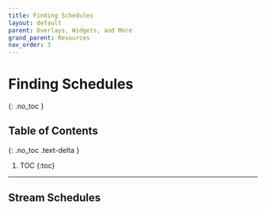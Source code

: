 ```yaml
---
title: Finding Schedules
layout: default
parent: Overlays, Widgets, and More
grand_parent: Resources
nav_order: 3
---
```


# Finding Schedules
{: .no_toc }

## Table of Contents
{: .no_toc .text-delta }

1. TOC
{:toc}

-----

## Stream Schedules